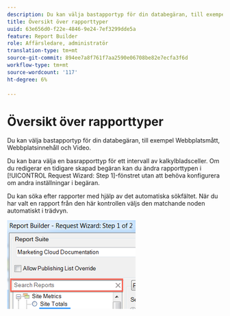 ```yaml
---
description: Du kan välja bastapportyp för din databegäran, till exempel Webbplatsmått, Webbplatsinnehåll och Video.
title: Översikt över rapporttyper
uuid: 63e656d0-f22e-4846-9e24-7ef3299dde5a
feature: Report Builder
role: Affärsledare, administratör
translation-type: tm+mt
source-git-commit: 894ee7a8f761f7aa2590e06708be82e7ecfa3f6d
workflow-type: tm+mt
source-wordcount: '117'
ht-degree: 6%

---
```



# Översikt över rapporttyper

Du kan välja bastapportyp för din databegäran, till exempel Webbplatsmått, Webbplatsinnehåll och Video.

Du kan bara välja en basrapporttyp för ett intervall av kalkylbladsceller. Om du redigerar en tidigare skapad begäran kan du ändra rapporttypen i [!UICONTROL Request Wizard: Step 1]-fönstret utan att behöva konfigurera om andra inställningar i begäran.

Du kan söka efter rapporter med hjälp av det automatiska sökfältet. När du har valt en rapport från den här kontrollen väljs den matchande noden automatiskt i trädvyn.

![](assets/search_reports.png)


